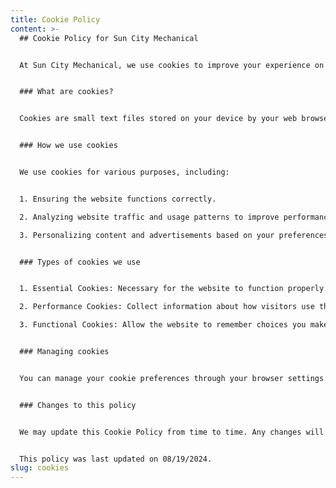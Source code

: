 ```yaml
---
title: Cookie Policy
content: >-
  ## Cookie Policy for Sun City Mechanical


  At Sun City Mechanical, we use cookies to improve your experience on our website. This Cookie Policy explains what cookies are, how we use them, and how you can control them.


  ### What are cookies?


  Cookies are small text files stored on your device by your web browser when you visit a website. They help the website remember information about your visit, which can make your next visit easier and the site more useful to you.


  ### How we use cookies


  We use cookies for various purposes, including:


  1. Ensuring the website functions correctly.

  2. Analyzing website traffic and usage patterns to improve performance.

  3. Personalizing content and advertisements based on your preferences.


  ### Types of cookies we use


  1. Essential Cookies: Necessary for the website to function properly. These cannot be disabled.

  2. Performance Cookies: Collect information about how visitors use the website to help improve its performance.

  3. Functional Cookies: Allow the website to remember choices you make and provide enhanced features.


  ### Managing cookies


  You can manage your cookie preferences through your browser settings. Please note that disabling certain types of cookies may affect the functionality of our website.


  ### Changes to this policy


  We may update this Cookie Policy from time to time. Any changes will be posted on this page.


  This policy was last updated on 08/19/2024.
slug: cookies
---
```

